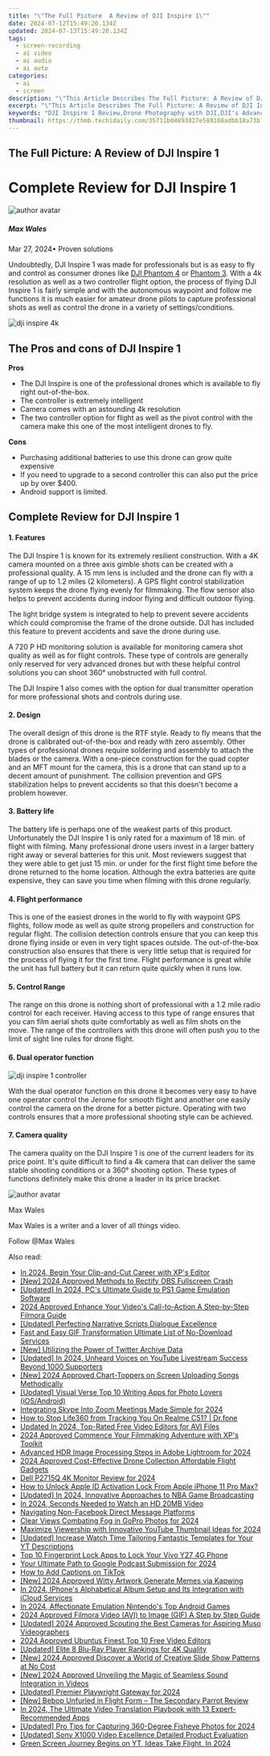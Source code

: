 ```yaml
---
title: "\"The Full Picture  A Review of DJI Inspire 1\""
date: 2024-07-12T15:49:20.134Z
updated: 2024-07-13T15:49:20.134Z
tags: 
  - screen-recording
  - ai video
  - ai audio
  - ai auto
categories: 
  - ai
  - screen
description: "\"This Article Describes The Full Picture: A Review of DJI Inspire 1\""
excerpt: "\"This Article Describes The Full Picture: A Review of DJI Inspire 1\""
keywords: "DJI Inspire 1 Review,Drone Photography with DJI,DJI's Advanced Camera Tech,DJI Inspire 1 Image Quality,Comprehensive DJI Drone Analysis,Flight Performance of DJI Inspire,DJI Inspire for Professional Use"
thumbnail: https://thmb.techidaily.com/35711b04893827e589108adbb18a73b7e3ecd093c90f2ad47957b85620005c06.png
---
```


## The Full Picture: A Review of DJI Inspire 1

# Complete Review for DJI Inspire 1

![author avatar](https://images.wondershare.com/filmora/article-images/max-wales-author.jpg)

##### Max Wales

 Mar 27, 2024• Proven solutions

 Undoubtedly, DJI Inspire 1 was made for professionals but is as easy to fly and control as consumer drones like [DJI Phantom 4](https://tools.techidaily.com/wondershare/filmora/download/) or [Phantom 3](https://tools.techidaily.com/wondershare/filmora/download/). With a 4k resolution as well as a two controller flight option, the process of flying DJI Inspire 1 is fairly simple and with the autonomous waypoint and follow me functions it is much easier for amateur drone pilots to capture professional shots as well as control the drone in a variety of settings/conditions.

![dji inspire 4k](https://images.wondershare.com/filmora/article-images/dji-inspire-4k.jpg)

## The Pros and cons of DJI Inspire 1

**Pros**

* The DJI Inspire is one of the professional drones which is available to fly right out-of-the-box.
* The controller is extremely intelligent
* Camera comes with an astounding 4k resolution
* The two controller option for flight as well as the pivot control with the camera make this one of the most intelligent drones to fly.

**Cons**

* Purchasing additional batteries to use this drone can grow quite expensive
* If you need to upgrade to a second controller this can also put the price up by over $400.
* Android support is limited.

## Complete Review for DJI Inspire 1

#### 1\.  Features

 The DJI Inspire 1 is known for its extremely resilient construction. With a 4K camera mounted on a three axis gimble shots can be created with a professional quality. A 15 mm lens is included and the drone can fly with a range of up to 1.2 miles (2 kilometers). A GPS flight control stabilization system keeps the drone flying evenly for filmmaking. The flow sensor also helps to prevent accidents during indoor flying and difficult outdoor flying.

 The light bridge system is integrated to help to prevent severe accidents which could compromise the frame of the drone outside. DJI has included this feature to prevent accidents and save the drone during use.

 A 720 P HD monitoring solution is available for monitoring camera shot quality as well as for flight controls. These type of controls are generally only reserved for very advanced drones but with these helpful control solutions you can shoot 360° unobstructed with full control.

 The DJI Inspire 1 also comes with the option for dual transmitter operation for more professional shots and controls during use.

#### 2\.  Design

 The overall design of this drone is the RTF style. Ready to fly means that the drone is calibrated out-of-the-box and ready with zero assembly. Other types of professional drones require soldering and assembly to attach the blades or the camera. With a one-piece construction for the quad copter and an MFT mount for the camera, this is a drone that can stand up to a decent amount of punishment. The collision prevention and GPS stabilization helps to prevent accidents so that this doesn't become a problem however.

#### 3\.  Battery life

 The battery life is perhaps one of the weakest parts of this product. Unfortunately the DJI Inspire 1 is only rated for a maximum of 18 min. of flight with filming. Many professional drone users invest in a larger battery right away or several batteries for this unit. Most reviewers suggest that they were able to get just 15 min. or under for the first flight time before the drone returned to the home location. Although the extra batteries are quite expensive, they can save you time when filming with this drone regularly.

#### 4\.  Flight performance

 This is one of the easiest drones in the world to fly with waypoint GPS flights, follow mode as well as quite strong propellers and construction for regular flight. The collision detection controls ensure that you can keep this drone flying inside or even in very tight spaces outside. The out-of-the-box construction also ensures that there is very little setup that is required for the process of flying it for the first time. Flight performance is great while the unit has full battery but it can return quite quickly when it runs low.

#### 5\.  Control Range

 The range on this drone is nothing short of professional with a 1.2 mile radio control for each receiver. Having access to this type of range ensures that you can film aerial shots quite comfortably as well as film shots on the move. The range of the controllers with this drone will often push you to the limit of sight line rules for drone flight.

#### 6\.  Dual operator function

![dji inspire 1 controller](https://images.wondershare.com/filmora/article-images/dji-inspire-1-controller.jpg)

 With the dual operator function on this drone it becomes very easy to have one operator control the Jerome for smooth flight and another one easily control the camera on the drone for a better picture. Operating with two controls ensures that a more professional shooting style can be achieved.

#### 7\.  Camera quality

 The camera quality on the DJI Inspire 1 is one of the current leaders for its price point. It's quite difficult to find a 4k camera that can deliver the same stable shooting conditions or a 360° shooting option. These types of functions definitely make this drone a leader in its price bracket.

![author avatar](https://images.wondershare.com/filmora/article-images/max-wales-author.jpg)

Max Wales

Max Wales is a writer and a lover of all things video.

Follow @Max Wales


<ins class="adsbygoogle"
     style="display:block"
     data-ad-format="autorelaxed"
     data-ad-client="ca-pub-7571918770474297"
     data-ad-slot="1223367746"></ins>



<ins class="adsbygoogle"
     style="display:block"
     data-ad-client="ca-pub-7571918770474297"
     data-ad-slot="8358498916"
     data-ad-format="auto"
     data-full-width-responsive="true"></ins>




<span class="atpl-alsoreadstyle">Also read:</span>
<div><ul>
<li><a href="https://fox-cloud.techidaily.com/in-2024-begin-your-clip-and-cut-career-with-xps-editor/"><u>In 2024, Begin Your Clip-and-Cut Career with XP's Editor</u></a></li>
<li><a href="https://screen-video-capture.techidaily.com/new-2024-approved-methods-to-rectify-obs-fullscreen-crash/"><u>[New] 2024 Approved  Methods to Rectify OBS Fullscreen Crash</u></a></li>
<li><a href="https://screen-capture.techidaily.com/updated-in-2024-pcs-ultimate-guide-to-ps1-game-emulation-software/"><u>[Updated] In 2024, PC's Ultimate Guide to PS1 Game Emulation Software</u></a></li>
<li><a href="https://youtube-data.techidaily.com/approved-enhance-your-videos-call-to-action-a-step-by-step-filmora-guide/"><u>2024 Approved  Enhance Your Video's Call-to-Action  A Step-by-Step Filmora Guide</u></a></li>
<li><a href="https://fox-cloud.techidaily.com/updated-perfecting-narrative-scripts-dialogue-excellence/"><u>[Updated] Perfecting Narrative Scripts  Dialogue Excellence</u></a></li>
<li><a href="https://fox-cloud.techidaily.com/fast-and-easy-gif-transformation-ultimate-list-of-no-download-services/"><u>Fast and Easy GIF Transformation  Ultimate List of No-Download Services</u></a></li>
<li><a href="https://twitter-videos.techidaily.com/new-utilizing-the-power-of-twitter-archive-data/"><u>[New] Utilizing the Power of Twitter Archive Data</u></a></li>
<li><a href="https://fox-cloud.techidaily.com/updated-in-2024-unheard-voices-on-youtube-livestream-success-beyond-1000-supporters/"><u>[Updated] In 2024, Unheard Voices on YouTube  Livestream Success Beyond 1000 Supporters</u></a></li>
<li><a href="https://youtube-tips.techidaily.com/024-approved-chart-toppers-on-screen-uploading-songs-methodically/"><u>[New] 2024 Approved  Chart-Toppers on Screen  Uploading Songs Methodically</u></a></li>
<li><a href="https://fox-cloud.techidaily.com/updated-visual-verse-top-10-writing-apps-for-photo-lovers-iosandroid/"><u>[Updated] Visual Verse  Top 10 Writing Apps for Photo Lovers (iOS/Android)</u></a></li>
<li><a href="https://fox-cloud.techidaily.com/integrating-skype-into-zoom-meetings-made-simple-for-2024/"><u>Integrating Skype Into Zoom Meetings Made Simple for 2024</u></a></li>
<li><a href="https://fake-location.techidaily.com/how-to-stop-life360-from-tracking-you-on-realme-c51-drfone-by-drfone-virtual-android/"><u>How to Stop Life360 from Tracking You On Realme C51? | Dr.fone</u></a></li>
<li><a href="https://video-ai-editor.techidaily.com/updated-in-2024-top-rated-free-video-editors-for-avi-files/"><u>Updated In 2024, Top-Rated Free Video Editors for AVI Files</u></a></li>
<li><a href="https://extra-resources.techidaily.com/2024-approved-commence-your-filmmaking-adventure-with-xps-toolkit/"><u>2024 Approved  Commence Your Filmmaking Adventure with XP's Toolkit</u></a></li>
<li><a href="https://fox-cloud.techidaily.com/advanced-hdr-image-processing-steps-in-adobe-lightroom-for-2024/"><u>Advanced HDR Image Processing Steps in Adobe Lightroom for 2024</u></a></li>
<li><a href="https://fox-cloud.techidaily.com/2024-approved-cost-effective-drone-collection-affordable-flight-gadgets/"><u>2024 Approved  Cost-Effective Drone Collection  Affordable Flight Gadgets</u></a></li>
<li><a href="https://extra-resources.techidaily.com/dell-p2715q-4k-monitor-review-for-2024/"><u>Dell P2715Q 4K Monitor Review for 2024</u></a></li>
<li><a href="https://activate-lock.techidaily.com/how-to-unlock-apple-id-activation-lock-from-apple-iphone-11-pro-max-by-drfone-ios/"><u>How to Unlock Apple ID Activation Lock From Apple iPhone 11 Pro Max?</u></a></li>
<li><a href="https://fox-cloud.techidaily.com/updated-in-2024-innovative-approaches-to-nba-game-broadcasting/"><u>[Updated] In 2024, Innovative Approaches to NBA Game Broadcasting</u></a></li>
<li><a href="https://fox-cloud.techidaily.com/in-2024-seconds-needed-to-watch-an-hd-20mb-video/"><u>In 2024, Seconds Needed to Watch an HD 20MB Video</u></a></li>
<li><a href="https://facebook.techidaily.com/navigating-non-facebook-direct-message-platforms/"><u>Navigating Non-Facebook Direct Message Platforms</u></a></li>
<li><a href="https://fox-cloud.techidaily.com/clear-views-combating-fog-in-gopro-photos-for-2024/"><u>Clear Views  Combating Fog in GoPro Photos for 2024</u></a></li>
<li><a href="https://youtube-web.techidaily.com/ize-viewership-with-innovative-youtube-thumbnail-ideas-for-2024/"><u>Maximize Viewership with Innovative YouTube Thumbnail Ideas for 2024</u></a></li>
<li><a href="https://facebook-record-videos.techidaily.com/updated-increase-watch-time-tailoring-fantastic-templates-for-your-yt-descriptions/"><u>[Updated] Increase Watch Time  Tailoring Fantastic Templates for Your YT Descriptions</u></a></li>
<li><a href="https://android-unlock.techidaily.com/top-10-fingerprint-lock-apps-to-lock-your-vivo-y27-4g-phone-by-drfone-android/"><u>Top 10 Fingerprint Lock Apps to Lock Your Vivo Y27 4G Phone</u></a></li>
<li><a href="https://fox-cloud.techidaily.com/your-ultimate-path-to-google-podcast-submission-for-2024/"><u>Your Ultimate Path to Google Podcast Submission for 2024</u></a></li>
<li><a href="https://tiktok-clips.techidaily.com/how-to-add-captions-on-tiktok/"><u>How to Add Captions on TikTok</u></a></li>
<li><a href="https://fox-cloud.techidaily.com/new-2024-approved-witty-artwork-generate-memes-via-kapwing/"><u>[New] 2024 Approved  Witty Artwork  Generate Memes via Kapwing</u></a></li>
<li><a href="https://fox-cloud.techidaily.com/in-2024-iphones-alphabetical-album-setup-and-its-integration-with-icloud-services/"><u>In 2024, IPhone's Alphabetical Album Setup and Its Integration with iCloud Services</u></a></li>
<li><a href="https://screen-mirroring-recording.techidaily.com/in-2024-affectionate-emulation-nintendos-top-android-games/"><u>In 2024, Affectionate Emulation  Nintendo's Top Android Games</u></a></li>
<li><a href="https://fox-cloud.techidaily.com/2024-approved-filmora-video-avi-to-image-gif-a-step-by-step-guide/"><u>2024 Approved  Filmora Video (AVI) to Image (GIF)  A Step by Step Guide</u></a></li>
<li><a href="https://fox-cloud.techidaily.com/updated-2024-approved-scouting-the-best-cameras-for-aspiring-muso-videographers/"><u>[Updated] 2024 Approved  Scouting the Best Cameras for Aspiring Muso Videographers</u></a></li>
<li><a href="https://ai-video-apps.techidaily.com/2024-approved-ubuntus-finest-top-10-free-video-editors/"><u>2024 Approved Ubuntus Finest Top 10 Free Video Editors</u></a></li>
<li><a href="https://fox-cloud.techidaily.com/updated-elite-8-blu-ray-player-rankings-for-4k-quality/"><u>[Updated] Elite 8 Blu-Ray Player Rankings for 4K Quality</u></a></li>
<li><a href="https://fox-cloud.techidaily.com/new-2024-approved-discover-a-world-of-creative-slide-show-patterns-at-no-cost/"><u>[New] 2024 Approved  Discover a World of Creative Slide Show Patterns at No Cost</u></a></li>
<li><a href="https://fox-cloud.techidaily.com/new-2024-approved-unveiling-the-magic-of-seamless-sound-integration-in-videos/"><u>[New] 2024 Approved  Unveiling the Magic of Seamless Sound Integration in Videos</u></a></li>
<li><a href="https://fox-cloud.techidaily.com/updated-premier-playwright-gateway-for-2024/"><u>[Updated] Premier Playwright Gateway for 2024</u></a></li>
<li><a href="https://extra-information.techidaily.com/new-bebop-unfurled-in-flight-form-the-secondary-parrot-review/"><u>[New] Bebop Unfurled in Flight Form – The Secondary Parrot Review</u></a></li>
<li><a href="https://fox-cloud.techidaily.com/in-2024-the-ultimate-video-translation-playbook-with-13-expert-recommended-apps/"><u>In 2024, The Ultimate Video Translation Playbook with 13 Expert-Recommended Apps</u></a></li>
<li><a href="https://fox-cloud.techidaily.com/updated-pro-tips-for-capturing-360-degree-fisheye-photos-for-2024/"><u>[Updated] Pro Tips for Capturing 360-Degree Fisheye Photos for 2024</u></a></li>
<li><a href="https://fox-cloud.techidaily.com/updated-sony-x1000-video-excellence-detailed-product-evaluation/"><u>[Updated] Sony X1000 Video Excellence  Detailed Product Evaluation</u></a></li>
<li><a href="https://facebook-video-share.techidaily.com/green-screen-journey-begins-on-yt-ideas-take-flight-in-2024/"><u>Green Screen Journey Begins on YT, Ideas Take Flight, In 2024</u></a></li>
</ul></div>

